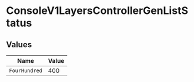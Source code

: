 # ConsoleV1LayersControllerGenListStatus


## Values

| Name          | Value         |
| ------------- | ------------- |
| `FourHundred` | 400           |